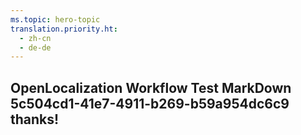 ```yaml
---
ms.topic: hero-topic
translation.priority.ht: 
  - zh-cn
  - de-de
---
```

## OpenLocalization Workflow Test MarkDown 5c504cd1-41e7-4911-b269-b59a954dc6c9 thanks!
